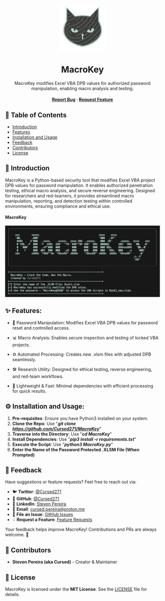 <div align="center">

  <p align="center"><img src="https://github.com/Cursed271/Cursed271/blob/main/Logo.png" width="30%"></a></p>
  <h1>MacroKey</h1>
  
  <p>
    MacroKey modifies Excel VBA DPB values for authorized password manipulation, enabling macro analysis and testing.
  </p>
  
  <h4>
    <a href="https://github.com/Cursed271/MacroKey/issues/new?labels=bug&template=bug_report.md">Report Bug</a>
  <span> · </span>
    <a href="https://github.com/Cursed271/MacroKey/issues/new?labels=enhancement&template=feature_request.md">Request Feature</a>
  </h4>

</div>

## 📖 Table of Contents

- [Introduction](#-introduction)
- [Features](#-features)
- [Installation and Usage](#%EF%B8%8F-installation-and-usage)
- [Feedback](#-feedback)
- [Contributors](#-contributors)
- [License](#-license)

## 🚀 Introduction

MacroKey is a Python-based security tool that modifies Excel VBA project DPB values for password manipulation. It enables authorized penetration testing, ethical macro analysis, and secure reverse engineering. Designed for researchers and red-teamers, it provides streamlined macro manipulation, reporting, and detection testing within controlled environments, ensuring compliance and ethical use.

<p align="center">
  <h4>MacroKey</h4>
  <img src = "https://github.com/Cursed271/MacroKey/blob/main/MacroKey.png">
</p>

## ✨ Features:

- 🔑 Password Manipulation: Modifies Excel VBA DPB values for password reset and controlled access.

- 📊 Macro Analysis: Enables secure inspection and testing of locked VBA projects.

- ⚙️ Automated Processing: Creates new .xlsm files with adjusted DPB seamlessly.

- 🛠️ Research Utility: Designed for ethical testing, reverse engineering, and red-team workflows.

- 🚀 Lightweight & Fast: Minimal dependencies with efficient processing for quick results.


## ⚙️ Installation and Usage:

1. **Pre-requisites**: Ensure you have Python3 installed on your system.
2. **Clone the Repo**: Use "***git clone https://github.com/Cursed271/MacroKey***"
3. **Traverse into the Directory**: Use "***cd MacroKey***"
4. **Install Dependencies**: Use "***pip3 install -r requirements.txt***"
5. **Execute the Script**: Use "***python3 MacroKey.py***"
6. **Enter the Name of the Password Protected .XLSM File (When Prompted)**

## 💬 Feedback  

Have suggestions or feature requests? Feel free to reach out via:  

- 🐦 **Twitter**: [@Cursed271](https://x.com/Cursed271)  
- 🐙 **GitHub**: [@Cursed271](https://github.com/Cursed271)  
- 🔗 **LinkedIn**: [Steven Pereira](https://www.linkedin.com/in/Cursed271/)  
- 📧 **Email**: [cursed.pereira@proton.me](mailto:cursed.pereira@proton.me)  
- 🐞 **File an Issue**: [GitHub Issues](https://github.com/Cursed271/MacroKey/issues)  
- 💡 **Request a Feature**: [Feature Requests](https://github.com/Cursed271/MacroKey/issues/new?labels=enhancement&template=feature_request.md) 

Your feedback helps improve MacroKey! Contributions and PRs are always welcome. 🚀

## 🙌 Contributors

- **Steven Pereira (aka Cursed)** - Creator & Maintainer  

## 📜 License

MacroKey is licensed under the **MIT License**. See the [LICENSE](LICENSE) file for details.